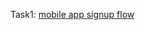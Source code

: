 Task1: [mobile app signup flow](https://www.figma.com/file/Vdn8rPLBE4CmWIu3RYyk5d/Untitled?type=design&node-id=1-17&mode=design&t=GvFeVCuOfCrLfPQy-0)

